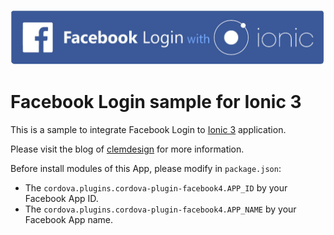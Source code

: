 ![Facebook Login](assets/00_facebook_login.jpg)

# Facebook Login sample for Ionic 3

This is a sample to integrate Facebook Login to [Ionic 3](https://ionicframework.com/) application.

Please visit the blog of [clemdesign](http://www.clemdesign.fr/blog) for more information.

Before install modules of this App, please modify in `package.json`:
- The `cordova.plugins.cordova-plugin-facebook4.APP_ID` by your Facebook App ID.
- The `cordova.plugins.cordova-plugin-facebook4.APP_NAME` by your Facebook App name.
